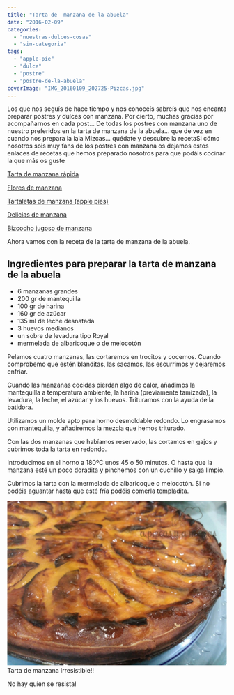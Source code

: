 ```yaml
---
title: "Tarta de  manzana de la abuela"
date: "2016-02-09"
categories:
  - "nuestras-dulces-cosas"
  - "sin-categoria"
tags:
  - "apple-pie"
  - "dulce"
  - "postre"
  - "postre-de-la-abuela"
coverImage: "IMG_20160109_202725-Pizcas.jpg"
---
```


Los que nos seguís de hace tiempo y nos conoceís sabreís que nos encanta preparar postres y dulces con manzana. Por cierto, muchas gracias por acompañarnos en cada post... De todas los postres con manzana uno de nuestro preferidos en la tarta de manzana de la abuela... que de vez en cuando nos prepara la iaia Mizcas... quédate y descubre la recetaSi cómo nosotros sois muy fans de los postres con manzana os dejamos estos enlaces de recetas que hemos preparado nosotros para que podáis cocinar la que más os guste

[Tarta de manzana rápida](/tarta-de-manzana/)

[Flores de manzana](/flores-de-manzana-y-hojaldre/)

[Tartaletas de manzana (apple pies)](/tartaletas-de-manzana-apple-pies/)

[Delicias de manzana](/delicias-de-manzana-en-compota-y-crema-pastelera-con-tierra-de-galleta/)

[Bizcocho jugoso de manzana](/bizcocho-jugoso-de-manzana/)

Ahora vamos con la receta de la tarta de manzana de la abuela.

## Ingredientes para preparar la tarta de manzana de la abuela

- 6 manzanas grandes
- 200 gr de mantequilla
- 100 gr de harina
- 160 gr de azúcar
- 135 ml de leche desnatada
- 3 huevos medianos
- un sobre de levadura tipo Royal
- mermelada de albaricoque o de melocotón

Pelamos cuatro manzanas, las cortaremos en trocitos y cocemos. Cuando comprobemo que estén blanditas, las sacamos, las escurrimos y dejaremos enfriar.

Cuando las manzanas cocidas pierdan algo de calor, añadimos la mantequilla a temperatura ambiente, la harina (previamente tamizada), la levadura, la leche, el azúcar y los huevos. Trituramos con la ayuda de la batidora.

Utilizamos un molde apto para horno desmoldable redondo. Lo engrasamos con mantequilla, y añadiremos la mezcla que hemos triturado.

Con las dos manzanas que habíamos reservado, las cortamos en gajos y cubrimos toda la tarta en redondo.

Introducimos en el horno a 180ºC unos 45 o 50 minutos. O hasta que la manzana esté un poco doradita y pinchemos con un cuchillo y salga limpio.

Cubrimos la tarta con la mermelada de albaricoque o melocotón. Si no podéis aguantar hasta que esté fría podéis comerla templadita.

![Tarta de manzana irresistible!!](images/IMG_20160109_202725-Pizcas-1024x768.jpg) Tarta de manzana irresistible!!

No hay quien se resista!
